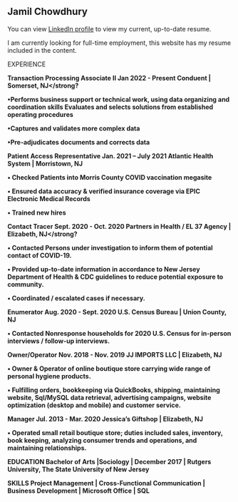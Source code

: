 ## Jamil Chowdhury

You can view [LinkedIn profile](https://www.linkedin.com/in/jamilchowdhury/) to view my current, up-to-date resume.

I am currently looking for full-time employment, this website has my resume included in the content.

EXPERIENCE

<strong>Transaction Processing Associate II Jan 2022 - Present 
Conduent | Somerset, NJ</strong?

•Performs business support or technical work, using data organizing and coordination skills
Evaluates and selects solutions from established operating procedures

•Captures and validates more complex data

•Pre-adjudicates documents and corrects data

<strong>Patient Access Representative Jan. 2021 – July 2021 
Atlantic Health System | Morristown, NJ</Strong> 

• Checked Patients into Morris County COVID vaccination megasite 

• Ensured data accuracy & verified insurance coverage via EPIC Electronic Medical Records 

• Trained new hires

<strong>Contact Tracer Sept. 2020 - Oct. 2020 
Partners in Health / EL 37 Agency | Elizabeth, NJ</strong? 

• Contacted Persons under investigation to inform them of potential contact of COVID-19. 

• Provided up-to-date information in accordance to New Jersey Department of Health & CDC 
guidelines to reduce potential exposure to community. 

• Coordinated / escalated cases if necessary. 

<strong>Enumerator Aug. 2020 - Sept. 2020 
 U.S. Census Bureau | Union County, NJ</strong> 

• Contacted Nonresponse households for 2020 U.S. Census for in-person interviews / follow-up 
interviews. 

<strong>Owner/Operator Nov. 2018 - Nov. 2019 
JJ IMPORTS LLC | Elizabeth, NJ</strong> 

• Owner & Operator of online boutique store carrying wide range of personal hygiene products. 

• Fulfilling orders, bookkeeping via QuickBooks, shipping, maintaining website, Sql/MySQL data 
retrieval, advertising campaigns, website optimization (desktop and mobile) and customer service. 
 
<strong>Manager Jul. 2013 - Mar. 2020 
Jessica’s Giftshop | Elizabeth, NJ</strong> 

• Operated small retail boutique store; duties included sales, inventory, book keeping, analyzing 
consumer trends and operations, and maintaining relationships.
 
EDUCATION 
Bachelor of Arts |Sociology | December 2017 | Rutgers University, The State University of New Jersey 
 
SKILLS 
Project Management | Cross-Functional Communication | Business Development | Microsoft Office | 
SQL 



